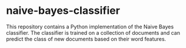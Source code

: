 # naive-bayes-classifier
This repository contains a Python implementation of the Naive Bayes classifier. The classifier is trained on a collection of documents and can predict the class of new documents based on their word features.
